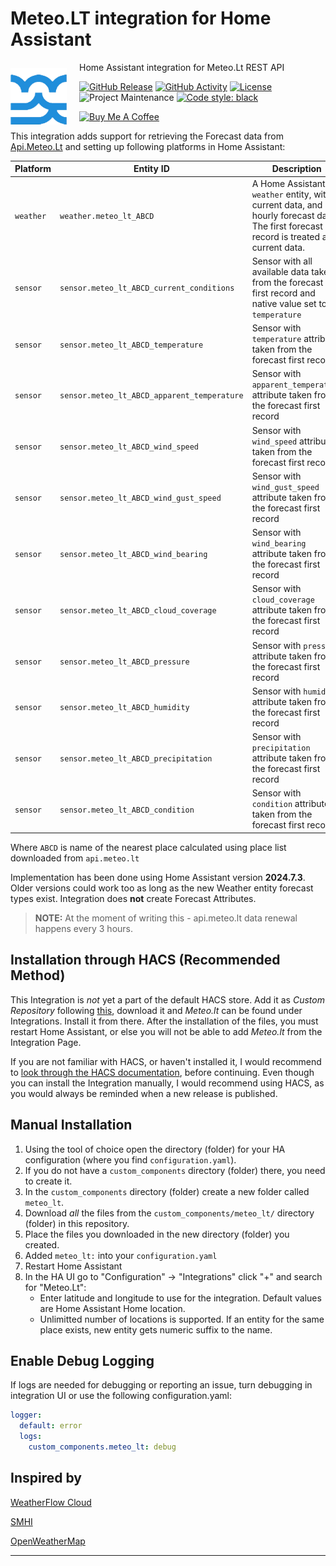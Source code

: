 # Meteo.LT integration for Home Assistant
<img width="90" height="90" src="https://github.com/Brunas/meteo_lt/blob/main/images/icon.png?raw=true" style="float: left; margin-right: 20px; margin-top: 10px;" >

Home Assistant integration for Meteo.Lt REST API

[![GitHub Release][releases-shield]][releases]
[![GitHub Activity][commits-shield]][commits]
[![License][license-shield]](LICENSE)
![Project Maintenance][maintenance-shield]
[![Code style: black](https://img.shields.io/badge/code%20style-black-000000.svg)](https://github.com/psf/black)

<a href="https://buymeacoffee.com/pdfdc52z8h" target="_blank"><img src="https://cdn.buymeacoffee.com/buttons/v2/default-yellow.png" alt="Buy Me A Coffee" style="height: 40px !important;width: 145px !important;" ></a>

This integration adds support for retrieving the Forecast data from [Api.Meteo.Lt](https://api.meteo.lt) and setting up following platforms in Home Assistant:

Platform | Entity ID | Description
-- | -- | --
`weather`| `weather.meteo_lt_ABCD` | A Home Assistant `weather` entity, with current data, and hourly forecast data. The first forecast record is treated as current data.
`sensor` | `sensor.meteo_lt_ABCD_current_conditions` | Sensor with all available data taken from the forecast first record and native value set to `temperature`
`sensor` | `sensor.meteo_lt_ABCD_temperature` | Sensor with `temperature` attribute taken from the forecast first record
`sensor` | `sensor.meteo_lt_ABCD_apparent_temperature` | Sensor with `apparent_temperature` attribute taken from the forecast first record
`sensor` | `sensor.meteo_lt_ABCD_wind_speed` | Sensor with `wind_speed` attribute taken from the forecast first record
`sensor` | `sensor.meteo_lt_ABCD_wind_gust_speed` | Sensor with `wind_gust_speed` attribute taken from the forecast first record
`sensor` | `sensor.meteo_lt_ABCD_wind_bearing` | Sensor with `wind_bearing` attribute taken from the forecast first record
`sensor` | `sensor.meteo_lt_ABCD_cloud_coverage` | Sensor with `cloud_coverage` attribute taken from the forecast first record
`sensor` | `sensor.meteo_lt_ABCD_pressure` | Sensor with `pressure` attribute taken from the forecast first record
`sensor` | `sensor.meteo_lt_ABCD_humidity` | Sensor with `humidity` attribute taken from the forecast first record
`sensor` | `sensor.meteo_lt_ABCD_precipitation` | Sensor with `precipitation` attribute taken from the forecast first record
`sensor` | `sensor.meteo_lt_ABCD_condition` | Sensor with `condition` attribute taken from the forecast first record

Where `ABCD` is name of the nearest place calculated using place list downloaded from `api.meteo.lt`

Implementation has been done using Home Assistant version **2024.7.3**. Older versions could work too as long as the new Weather entity forecast types exist. Integration does **not** create Forecast Attributes.

>**NOTE:** At the moment of writing this - api.meteo.lt data renewal happens every 3 hours.

## Installation through HACS (Recommended Method)

This Integration is *not* yet a part of the default HACS store. Add it as *Custom Repository* following [this](https://hacs.xyz/docs/faq/custom_repositories/), download it and *Meteo.lt* can be found under Integrations. Install it from there. After the installation of the files, you must restart Home Assistant, or else you will not be able to add *Meteo.lt* from the Integration Page.

If you are not familiar with HACS, or haven't installed it, I would recommend to [look through the HACS documentation](https://hacs.xyz/), before continuing. Even though you can install the Integration manually, I would recommend using HACS, as you would always be reminded when a new release is published.

## Manual Installation

1. Using the tool of choice open the directory (folder) for your HA configuration (where you find `configuration.yaml`).
1. If you do not have a `custom_components` directory (folder) there, you need to create it.
1. In the `custom_components` directory (folder) create a new folder called `meteo_lt`.
1. Download _all_ the files from the `custom_components/meteo_lt/` directory (folder) in this repository.
1. Place the files you downloaded in the new directory (folder) you created.
1. Added `meteo_lt:` into your `configuration.yaml`
1. Restart Home Assistant
1. In the HA UI go to "Configuration" -> "Integrations" click "+" and search for "Meteo.Lt":
     - Enter latitude and longitude to use for the integration. Default values are Home Assistant Home location.
     - Unlimitted number of locations is supported. If an entity for the same place exists, new entity gets numeric suffix to the name.

## Enable Debug Logging

If logs are needed for debugging or reporting an issue, turn debugging in integration UI or use the following configuration.yaml:

```yaml
logger:
  default: error
  logs:
    custom_components.meteo_lt: debug
```

## Inspired by

[WeatherFlow Cloud](https://www.home-assistant.io/integrations/weatherflow_cloud/)

[SMHI](https://www.home-assistant.io/integrations/smhi/)

[OpenWeatherMap](https://www.home-assistant.io/integrations/openweathermap/)


***

[commits-shield]: https://img.shields.io/github/commit-activity/y/Brunas/meteo_lt.svg?style=flat-square
[commits]: https://github.com/Brunas/meteo_lt/commits/main
[hacs]: https://github.com/hacs/integration
[hacsbadge]: https://img.shields.io/badge/HACS-Default-orange.svg?style=flat-square
[license-shield]: https://img.shields.io/github/license/Brunas/meteo_lt.svg?style=flat-square
[maintenance-shield]: https://img.shields.io/badge/maintainer-Brunas%20%40Brunas-blue.svg?style=flat-square
[releases-shield]: https://img.shields.io/github/release/Brunas/meteo_lt.svg?style=flat-square
[releases]: https://github.com/Brunas/meteo_lt/releases

